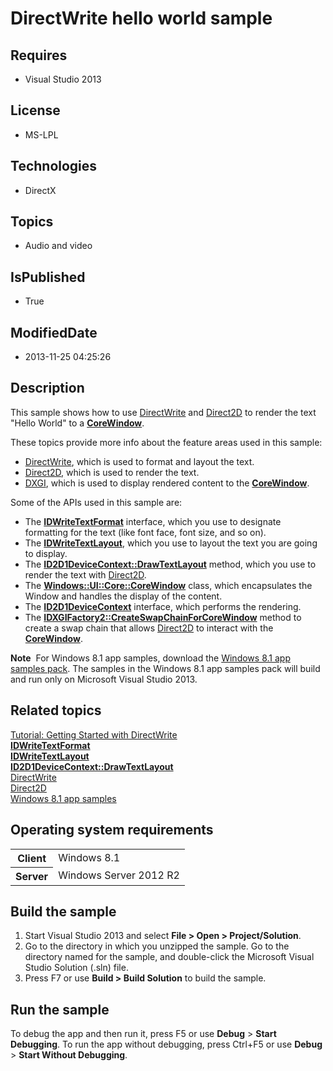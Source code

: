 # DirectWrite hello world sample
## Requires
* Visual Studio 2013
## License
* MS-LPL
## Technologies
* DirectX
## Topics
* Audio and video
## IsPublished
* True
## ModifiedDate
* 2013-11-25 04:25:26
## Description

<div id="mainSection">
<p>This sample shows how to use <a href="http://msdn.microsoft.com/library/windows/apps/dd368038">
DirectWrite</a> and <a href="http://msdn.microsoft.com/library/windows/apps/dd370990">
Direct2D</a> to render the text &quot;Hello World&quot; to a <a href="http://msdn.microsoft.com/library/windows/apps/br208225">
<b>CoreWindow</b></a>. </p>
<p>These topics provide more info about the feature areas used in this sample:</p>
<ul>
<li><a href="http://msdn.microsoft.com/library/windows/apps/dd368038">DirectWrite</a>, which is used to format and layout the text.
</li><li><a href="http://msdn.microsoft.com/library/windows/apps/dd370990">Direct2D</a>, which is used to render the text.
</li><li><a href="http://msdn.microsoft.com/library/windows/apps/hh404534">DXGI</a>, which is used to display rendered content to the
<a href="http://msdn.microsoft.com/library/windows/apps/br208225"><b>CoreWindow</b></a>.
</li></ul>
<p></p>
<p>Some of the APIs used in this sample are:</p>
<ul>
<li>The <a href="http://msdn.microsoft.com/library/windows/apps/dd316628"><b>IDWriteTextFormat</b></a> interface, which you use to designate formatting for the text (like font face, font size, and so on).
</li><li>The <a href="http://msdn.microsoft.com/library/windows/apps/dd316718"><b>IDWriteTextLayout</b></a>, which you use to layout the text you are going to display.
</li><li>The <a href="http://msdn.microsoft.com/library/windows/apps/dd371913"><b>ID2D1DeviceContext::DrawTextLayout</b></a> method, which you use to render the text with
<a href="http://msdn.microsoft.com/library/windows/apps/dd370990">Direct2D</a>. </li><li>The <a href="http://msdn.microsoft.com/library/windows/apps/br208225"><b>Windows::UI::Core::CoreWindow</b></a> class, which encapsulates the Window and handles the display of the content.
</li><li>The <a href="http://msdn.microsoft.com/library/windows/apps/hh404479"><b>ID2D1DeviceContext</b></a> interface, which performs the rendering.
</li><li>The <a href="http://msdn.microsoft.com/library/windows/apps/hh404559"><b>IDXGIFactory2::CreateSwapChainForCoreWindow</b></a> method to create a swap chain that allows
<a href="http://msdn.microsoft.com/library/windows/apps/dd370990">Direct2D</a> to interact with the
<a href="http://msdn.microsoft.com/library/windows/apps/br208225"><b>CoreWindow</b></a>.
</li></ul>
<p></p>
<p></p>
<p class="note"><b>Note</b>&nbsp;&nbsp;For Windows&nbsp;8.1 app samples, download the <a href="http://go.microsoft.com/fwlink/p/?LinkId=243667">
Windows&nbsp;8.1 app samples pack</a>. The samples in the Windows&nbsp;8.1 app samples pack will build and run only on Microsoft Visual Studio&nbsp;2013.</p>
<p></p>
<h2><a id="related_topics"></a>Related topics</h2>
<dl><dt><a href="http://msdn.microsoft.com/library/windows/apps/dd368152">Tutorial: Getting Started with DirectWrite</a>
</dt><dt><a href="http://msdn.microsoft.com/library/windows/apps/dd316628"><b>IDWriteTextFormat</b></a>
</dt><dt><a href="http://msdn.microsoft.com/library/windows/apps/dd316718"><b>IDWriteTextLayout</b></a>
</dt><dt><a href="http://msdn.microsoft.com/library/windows/apps/dd371913"><b>ID2D1DeviceContext::DrawTextLayout</b></a>
</dt><dt><a href="http://msdn.microsoft.com/library/windows/apps/dd368038">DirectWrite</a>
</dt><dt><a href="http://msdn.microsoft.com/library/windows/apps/dd370990">Direct2D</a>
</dt><dt><a href="http://go.microsoft.com/fwlink/p/?LinkId=243667">Windows 8.1 app samples</a>
</dt></dl>
<h2>Operating system requirements</h2>
<table>
<tbody>
<tr>
<th>Client</th>
<td><dt>Windows&nbsp;8.1 </dt></td>
</tr>
<tr>
<th>Server</th>
<td><dt>Windows Server&nbsp;2012&nbsp;R2 </dt></td>
</tr>
</tbody>
</table>
<h2>Build the sample</h2>
<ol>
<li>Start Visual Studio&nbsp;2013 and select <b>File &gt; Open &gt; Project/Solution</b>.
</li><li>Go to the directory in which you unzipped the sample. Go to the directory named for the sample, and double-click the Microsoft Visual Studio Solution (.sln) file.
</li><li>Press F7 or use <b>Build &gt; Build Solution</b> to build the sample. </li></ol>
<h2>Run the sample</h2>
<p>To debug the app and then run it, press F5 or use <b>Debug</b> &gt; <b>Start Debugging</b>. To run the app without debugging, press Ctrl&#43;F5 or use
<b>Debug</b> &gt; <b>Start Without Debugging</b>.</p>
</div>
